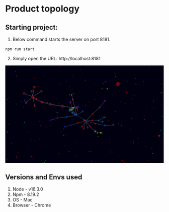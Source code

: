 # Product topology

## Starting project:
1. Below command starts the server on port 8181.

```
npm run start
```

2. Simply open the URL: http://localhost:8181

![Demo](./demo.png)

## Versions and Envs used
1. Node     -   v16.3.0
2. Npm      -   8.19.2
3. OS       -   Mac
4. Browser  -   Chrome
